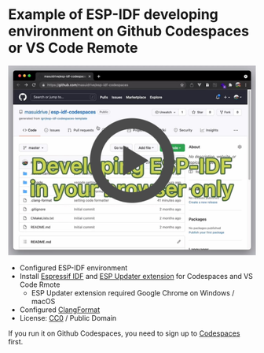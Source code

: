 # Example of ESP-IDF developing environment on Github Codespaces or VS Code Remote

<a href="https://youtu.be/md5ci_08o1E">
  <p align="center">
    <img src="./media/espidf-preview.jpg" alt="ESP-IDF developing environment on Github Codespaces" width="1024">
  </p>
</a>

- Configured ESP-IDF environment
- Install [Espressif IDF](https://marketplace.visualstudio.com/items?itemName=espressif.esp-idf-extension) and [ESP Updater extension](https://marketplace.visualstudio.com/items?itemName=masuidrive.vsc-esp-updater) for Codespaces and VS Code Rmote
  - ESP Updater extension required Google Chrome on Windows / macOS
- Configured [ClangFormat](https://clang.llvm.org/docs/ClangFormat.html)
- License: [CC0](https://creativecommons.org/share-your-work/public-domain/cc0/) / Public Domain

If you run it on Github Codespaces, you need to sign up to [Codespaces](http://github.com/codespaces) first.
